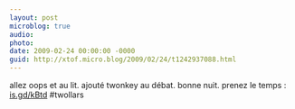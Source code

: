 ```yaml
---
layout: post
microblog: true
audio: 
photo: 
date: 2009-02-24 00:00:00 -0000
guid: http://xtof.micro.blog/2009/02/24/t1242937088.html
---
```

allez oops et au lit. ajouté twonkey au débat. bonne nuit. prenez le temps :  [is.gd/kBtd](http://is.gd/kBtd) #twollars
